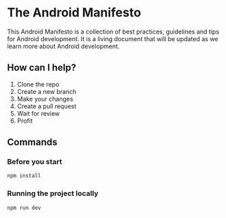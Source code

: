# The Android Manifesto

This Android Manifesto is a collection of best practices, guidelines and tips for Android development. It is a living document that will be updated as we learn more about Android development.

## How can I help?

1. Clone the repo
2. Create a new branch
3. Make your changes
4. Create a pull request
5. Wait for review
6. Profit

## Commands

### Before you start

```bash
npm install
```

### Running the project locally

```bash
npm run dev
```
